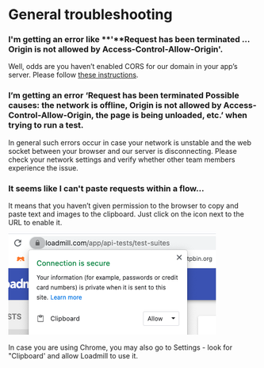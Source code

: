 # General troubleshooting

### I'm getting an error like **'**Request has been terminated ... Origin is not allowed by Access-Control-Allow-Origin'.

Well, odds are you haven’t enabled CORS for our domain in your app’s server. Please follow [these instructions](https://docs.loadmill.com/load-testing/setup/testing-with-cors).

### **I’m getting an error ‘Request has been terminated Possible causes: the network is offline, Origin is not allowed by Access-Control-Allow-Origin, the page is being unloaded, etc.’ when trying to run a test.** 

In general such errors occur in case your network is unstable and the web socket between your browser and our server is disconnecting. Please check your network settings and verify whether other team members experience the issue. 

### It seems like I can't paste requests within a flow...

It means that you haven’t given permission to the browser to copy and paste text and images to the clipboard. Just click on the icon next to the URL to enable it. 

![](.gitbook/assets/screen-shot-2021-04-04-at-17.11.32.png)

In case you are using Chrome, you may also go to Settings - look for "Clipboard' and allow Loadmill to use it.   





